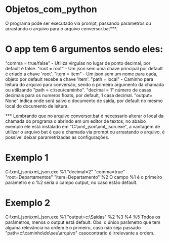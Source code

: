 # Objetos_com_python

O programa pode ser executado via prompt, passando parametros ou arrastando o arquivo para o arquivo conversor.bat***. 

# O app tem 6 argumentos sendo eles:
 "comma = true/false" - Utiliza virgulas no lugar de ponto decimal, por default é false.
 "root = root" - Um json sem uma chave principal por default é criado a chave 'root'.
 "item = item" - Um json sem um nome para cada, objeto por default recebe a chave 'item'.
 "path = local" - Caminho para leitura do arquivo para conversão, sendo o primeiro argumento da chamada ou utilizando "path = c:\seu\caminho".
 "decimal = 1" número de casas decimais para os numeros floats, por default, 1 casa decimal.
 "output= None" indica onde será salvo o documento de saída, por default no mesmo local do documento de leitura.

 *** Lembrando que no arquivo conversor.bat é necessario alterar o local da chamada do programa o abrindo em um editor de textos, no abaixo exemplo ele está instalado em "C:\xml_json\xml_json.exe", a vantagem de utilizar o arquivo bat é que a chamada via prompt ou arrastando o arquivo, é possível deixar parametrizadas as configurações.

# Exemplo 1
C:\xml_json\xml_json.exe %1 "decimal=2" "comma=true" "root=Departamentos" "item=Departamento" %2
 O campo %1 é o primeiro parametro e o %2 seria o campo output, no caso estão default. 

# Exemplo 2 
C:\xml_json\xml_json.exe %1 "output=c:\Saidas" %2 %3 %4 %5 
 Todos os parâmetros, menos o output está default. 
Obs. o único parâmetro que tem alguma relevância na ordem é o primeiro, caso não seja passado "path=c:\caminho\do\seu\arquivo" casocontrario é irrelevante a ordem. 
